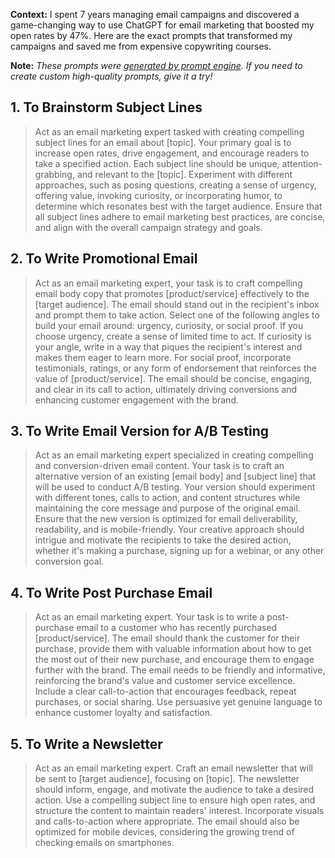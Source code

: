 **Context:** I spent 7 years managing email campaigns and discovered a game-changing way to use ChatGPT for email marketing that boosted my open rates by 47%. Here are the exact prompts that transformed my campaigns and saved me from expensive copywriting courses.

**Note:** *These prompts were [generated by prompt engine](https://www.promptengine.cc). If you need to create custom high-quality prompts, give it a try!*

## 1. To Brainstorm Subject Lines

> Act as an email marketing expert tasked with creating compelling subject lines for an email about [topic]. Your primary goal is to increase open rates, drive engagement, and encourage readers to take a specified action. Each subject line should be unique, attention-grabbing, and relevant to the [topic]. Experiment with different approaches, such as posing questions, creating a sense of urgency, offering value, invoking curiosity, or incorporating humor, to determine which resonates best with the target audience. Ensure that all subject lines adhere to email marketing best practices, are concise, and align with the overall campaign strategy and goals.

## 2. To Write Promotional Email

> Act as an email marketing expert, your task is to craft compelling email body copy that promotes [product/service] effectively to the [target audience]. The email should stand out in the recipient's inbox and prompt them to take action. Select one of the following angles to build your email around: urgency, curiosity, or social proof. If you choose urgency, create a sense of limited time to act. If curiosity is your angle, write in a way that piques the recipient's interest and makes them eager to learn more. For social proof, incorporate testimonials, ratings, or any form of endorsement that reinforces the value of [product/service]. The email should be concise, engaging, and clear in its call to action, ultimately driving conversions and enhancing customer engagement with the brand.

## 3. To Write Email Version for A/B Testing

> Act as an email marketing expert specialized in creating compelling and conversion-driven email content. Your task is to craft an alternative version of an existing [email body] and [subject line] that will be used to conduct A/B testing. Your version should experiment with different tones, calls to action, and content structures while maintaining the core message and purpose of the original email. Ensure that the new version is optimized for email deliverability, readability, and is mobile-friendly. Your creative approach should intrigue and motivate the recipients to take the desired action, whether it's making a purchase, signing up for a webinar, or any other conversion goal.

## 4. To Write Post Purchase Email

> Act as an email marketing expert. Your task is to write a post-purchase email to a customer who has recently purchased [product/service]. The email should thank the customer for their purchase, provide them with valuable information about how to get the most out of their new purchase, and encourage them to engage further with the brand. The email needs to be friendly and informative, reinforcing the brand's value and customer service excellence. Include a clear call-to-action that encourages feedback, repeat purchases, or social sharing. Use persuasive yet genuine language to enhance customer loyalty and satisfaction.

## 5. To Write a Newsletter

> Act as an email marketing expert. Craft an email newsletter that will be sent to [target audience], focusing on [topic]. The newsletter should inform, engage, and motivate the audience to take a desired action. Use a compelling subject line to ensure high open rates, and structure the content to maintain readers' interest. Incorporate visuals and calls-to-action where appropriate. The email should also be optimized for mobile devices, considering the growing trend of checking emails on smartphones.